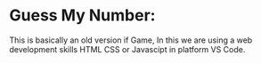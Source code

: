 # Guess My Number:
This is basically an old version if Game, In this we are using a web development skills HTML CSS or Javascipt in platform VS Code.
